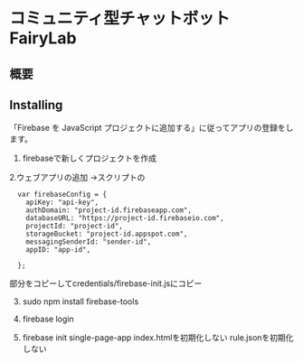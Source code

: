 # コミュニティ型チャットボット FairyLab


## 概要


## Installing

「Firebase を JavaScript プロジェクトに追加する」に従ってアプリの登録をします。
1. firebaseで新しくプロジェクトを作成

2.ウェブアプリの追加
→スクリプトの
```
  var firebaseConfig = {
    apiKey: "api-key",
    authDomain: "project-id.firebaseapp.com",
    databaseURL: "https://project-id.firebaseio.com",
    projectId: "project-id",
    storageBucket: "project-id.appspot.com",
    messagingSenderId: "sender-id",
    appID: "app-id",

  };

```

部分をコピーしてcredentials/firebase-init.jsにコピー

3. sudo npm install firebase-tools

4. firebase login
5. firebase init
single-page-app
index.htmlを初期化しない
rule.jsonを初期化しない

